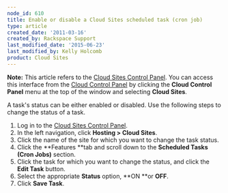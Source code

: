 ```yaml
---
node_id: 610
title: Enable or disable a Cloud Sites scheduled task (cron job)
type: article
created_date: '2011-03-16'
created_by: Rackspace Support
last_modified_date: '2015-06-23'
last_modified_by: Kelly Holcomb
product: Cloud Sites
---
```


**Note:** This article refers to the [Cloud Sites Control
Panel](https://manage.rackspacecloud.com/). You can access this
interface from the [Cloud Control Panel](https://mycloud.rackspace.com/)
by clicking the **Cloud Control Panel** menu at the top of the window
and selecting **Cloud Sites**.

A task's status can be <span>either </span>enabled or disabled. Use the
following steps to change the status of a task.

1.  Log in to the [Cloud Sites Control
    Panel](http://manage.rackspacecloud.com "http://manage.rackspacecloud.com").
2.  In the left navigation, click **Hosting &gt; Cloud Sites**.
3.  Click the name of the site for which you want to change the
    task status.
4.  Click the **Features **tab and scroll down to the **Scheduled Tasks
    (Cron Jobs)** section.
5.  Click the task for which you want to change the status, and click
    the **Edit Task** button.
6.  Select the appropriate **Status** option, **ON **or **OFF**.
7.  Click **Save Task**.


